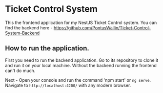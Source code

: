 # Ticket Control System

This the frontend application for my NestJS Ticket Control system. You can find the backend here - https://github.com/PontusWallin/Ticket-Control-System-Backend



## How to run the application.

First you need to run the backend application. Go to its repository to clone it and run it on your local machine. Without the backend running the frontend can't do much. 

Next - Open your console and run the command 'npm start' or `ng serve`. Navigate to `http://localhost:4200/` with any modern browser.
